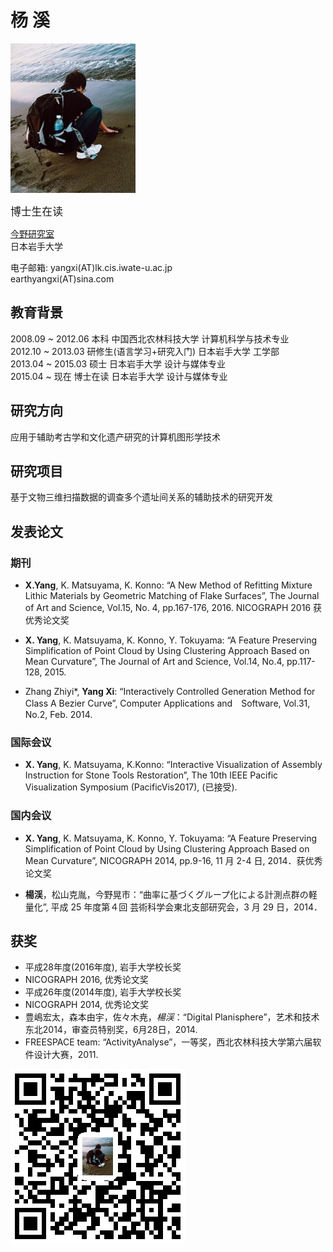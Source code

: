 # 杨 溪

![image](https://github.com/KeepThinkingYX/Xi-Yang/raw/master/XiYang.JPG)  

<big>博士生在读</big>

[今野研究室](http://gmhost.lk.cis.iwate-u.ac.jp/)  
日本岩手大学  

电子邮箱: yangxi(AT)lk.cis.iwate-u.ac.jp  
         earthyangxi(AT)sina.com  

## 教育背景

2008.09 ~ 2012.06  本科  中国西北农林科技大学  计算机科学与技术专业  
2012.10 ~ 2013.03  研修生(语言学习+研究入门)   日本岩手大学   工学部  
2013.04 ~ 2015.03  硕士  日本岩手大学  设计与媒体专业  
2015.04 ~ 现在     博士在读 日本岩手大学 设计与媒体专业  

## 研究方向

应用于辅助考古学和文化遗产研究的计算机图形学技术

## 研究项目

基于文物三维扫描数据的调查多个遗址间关系的辅助技术的研究开发

## 发表论文

### 期刊

- **X.Yang**, K. Matsuyama, K. Konno: “A New Method of Refitting Mixture Lithic Materials by Geometric Matching of Flake Surfaces”, The Journal of Art and Science, Vol.15, No. 4, pp.167-176, 2016. NICOGRAPH 2016 获优秀论文奖

- **X. Yang**, K. Matsuyama, K. Konno, Y. Tokuyama: “A Feature Preserving Simplification of Point Cloud by Using Clustering Approach Based on Mean Curvature”, The Journal of Art and Science, Vol.14, No.4, pp.117-128, 2015.

- Zhang Zhiyi\*, **Yang Xi**: “Interactively Controlled Generation Method for Class A Bezier Curve”, Computer Applications and　Software, Vol.31, No.2, Feb. 2014.

### 国际会议

- **X. Yang**, K. Matsuyama, K.Konno: “Interactive Visualization of Assembly Instruction for Stone Tools Restoration”, The 10th IEEE Pacific Visualization Symposium (PacificVis2017), (已接受).

### 国内会议

- **X. Yang**, K. Matsuyama, K. Konno, Y. Tokuyama: “A Feature Preserving Simplification of Point Cloud by Using Clustering Approach Based on Mean Curvature”, NICOGRAPH 2014, pp.9-16, 11 月 2-4 日, 2014．获优秀论文奖

- **楊渓**，松山克胤，今野晃市：“曲率に基づくグループ化による計測点群の軽量化”, 平成 25 年度第４回 芸術科学会東北支部研究会，3 月 29 日，2014．

## 获奖

- 平成28年度(2016年度), 岩手大学校长奖
- NICOGRAPH 2016, 优秀论文奖
- 平成26年度(2014年度), 岩手大学校长奖
- NICOGRAPH 2014, 优秀论文奖
- 豊嶋宏太，森本由宇，佐々木尭，*楊渓*：“Digital Planisphere”，艺术和技术东北2014，审查员特别奖，6月28日，2014.
- FREESPACE team: “ActivityAnalyse”，一等奖，西北农林科技大学第六届软件设计大赛，2011.

![image](https://github.com/KeepThinkingYX/Xi-Yang-CN/raw/master/cn.png)
